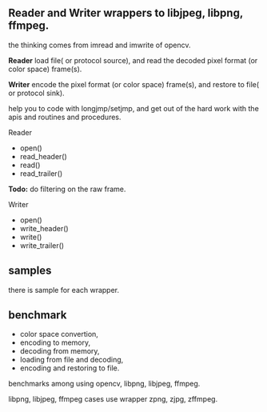 ## **Reader** and **Writer** wrappers to libjpeg, libpng, ffmpeg.

the thinking comes from imread and imwrite of opencv.

**Reader** load file( or protocol source), and read the decoded pixel format (or color space) frame(s).

**Writer** encode the pixel format (or color space) frame(s), and restore to file( or protocol sink).

help you to code with longjmp/setjmp, and get out of the hard work with the apis and routines and procedures.

Reader 
- open()
- read_header()
- read()
- read_trailer()

**Todo:** do filtering on the raw frame.

Writer
- open()
- write_header()
- write()
- write_trailer()

  
## samples
there is sample for each wrapper.

## benchmark
- color space convertion, 
- encoding to memory, 
- decoding from memory, 
- loading from file and decoding, 
- encoding and restoring to file. 

benchmarks among using opencv, libpng, libjpeg, ffmpeg.

libpng, libjpeg, ffmpeg cases use wrapper zpng, zjpg, zffmpeg.



